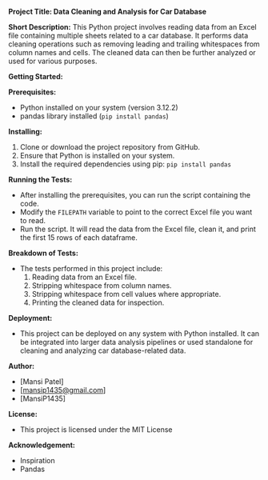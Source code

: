 **Project Title: Data Cleaning and Analysis for Car Database**

**Short Description:**
This Python project involves reading data from an Excel file containing multiple sheets related to a car database. It performs data cleaning operations such as removing leading and trailing whitespaces from column names and cells. The cleaned data can then be further analyzed or used for various purposes.

**Getting Started:**

**Prerequisites:**
- Python installed on your system (version 3.12.2)
- pandas library installed (`pip install pandas`)

**Installing:**
1. Clone or download the project repository from GitHub.
2. Ensure that Python is installed on your system.
3. Install the required dependencies using pip: `pip install pandas`

**Running the Tests:**
- After installing the prerequisites, you can run the script containing the code.
- Modify the `FILEPATH` variable to point to the correct Excel file you want to read.
- Run the script. It will read the data from the Excel file, clean it, and print the first 15 rows of each dataframe.

**Breakdown of Tests:**
- The tests performed in this project include:
  1. Reading data from an Excel file.
  2. Stripping whitespace from column names.
  3. Stripping whitespace from cell values where appropriate.
  4. Printing the cleaned data for inspection.

**Deployment:**
- This project can be deployed on any system with Python installed. It can be integrated into larger data analysis pipelines or used standalone for cleaning and analyzing car database-related data.

**Author:**
- [Mansi Patel]
- [mansip1435@gmail.com]
- [MansiP1435]

**License:**
- This project is licensed under the MIT License

**Acknowledgement:**
- Inspiration
- Pandas
